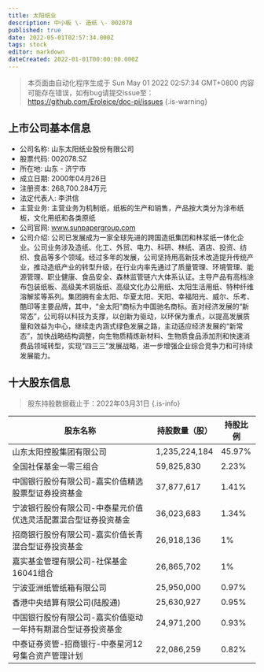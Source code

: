 ```yaml
---
title: 太阳纸业
description: 中小板 \- 造纸 \- 002078
published: true
date: 2022-05-01T02:57:34.000Z
tags: stock
editor: markdown
dateCreated: 2022-01-01T00:00:00.000Z
---
```


> 本页面由自动化程序生成于 Sun May 01 2022 02:57:34 GMT+0800
> 内容可能存在错误，如有bug请提交issue至：https://github.com/Eroleice/doc-pi/issues
{.is-warning}

## 上市公司基本信息
- 公司名称: 山东太阳纸业股份有限公司
- 股票代码: 002078.SZ
- 所在地: 山东 - 济宁市
- 成立日期: 2000年04月26日
- 注册资本: 268,700.284万元
- 法定代表人: 李洪信
- 主营业务: 主营业务为机制纸，纸板的生产和销售，产品按大类分为涂布纸板，文化用纸和各类原纸
- 公司官网: www.sunpapergroup.com
- 公司介绍: 公司已发展成为一家全球先进的跨国造纸集团和林浆纸一体化企业。公司业务涉及造纸、化工、外贸、电力、科研、林纸、酒店、投资、纺织、食品等多个领域。经过多年的发展，公司坚持用高新技术改造提升传统产业，推动造纸产业的转型升级，在行业内率先通过了质量管理、环境管理、能源管理、职业健康、食品安全、森林监管链六大体系认证。主导产品有高档涂布包装纸板、高级美术铜版纸、高级文化办公用纸、太阳生活用纸、特种纤维溶解浆等系列。集团拥有金太阳、华夏太阳、天阳、幸福阳光、威尔、乐考、酷印等主要品牌，其中，“金太阳”商标为中国驰名商标。面对经济发展的“新常态”，公司将以科技为支撑，以创新为驱动，以环保为重点，以提高发展质量和效益为中心，继续走内涵式绿色发展之路，主动适应经济发展的“新常态”，加快战略结构调整，向生物质精炼新材料、生物质食品添加剂和快速消费品领域转型，实现“四三三”发展战略，进一步增强企业综合竞争力和可持续发展能力。


## 十大股东信息
> 股东持股数据截止于：2022年03月31日
{.is-info}

| 股东名称 | 持股数量（股） | 持股比例 |
| --- | --- | --- |
| 山东太阳控股集团有限公司 | 1,235,224,184 | 45.97% |
| 全国社保基金一零三组合 | 59,825,830 | 2.23% |
| 中国银行股份有限公司-嘉实价值精选股票型证券投资基金 | 37,877,617 | 1.41% |
| 宁波银行股份有限公司-中泰星元价值优选灵活配置混合型证券投资基金 | 36,023,683 | 1.34% |
| 招商银行股份有限公司-嘉实价值长青混合型证券投资基金 | 26,918,136 | 1% |
| 嘉实基金管理有限公司-社保基金16041组合 | 26,865,702 | 1% |
| 宁波亚洲纸管纸箱有限公司 | 25,950,000 | 0.97% |
| 香港中央结算有限公司(陆股通) | 25,630,927 | 0.95% |
| 中国银行股份有限公司-嘉实价值驱动一年持有期混合型证券投资基金 | 24,971,200 | 0.93% |
| 中泰证券资管-招商银行-中泰星河12号集合资产管理计划 | 22,086,259 | 0.82% |




